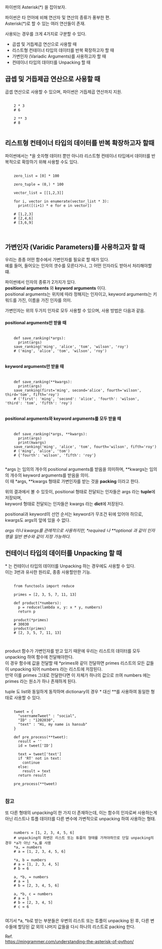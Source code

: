 파이썬의 Asterisk(\*) 을 잡아보자. 
    
파이썬은 타 언어에 비해 연산자 및 연산의 종류가 풍부한 편.    
Asterisk(\*)로 할 수 있는 여러 연산들이 존재.    
    
사용되는 경우를 크게 4가지로 구분할 수 있다.    
    
* 곱셉 및 거듭제곱 연산으로 사용할 때    
* 리스트형 컨테이너 타입의 데이터를 반복 확장하고자 할 때   
* 가변인자 (Variadic Arguments)를 사용하고자 할 때    
* 컨테이너 타입의 데이터를 Unpacking 할 때     

## 곱셉 및 거듭제곱 연산으로 사용할 때     
    
곱셉 연산으로 사용할 수 있으며, 파이썬은 거듭제곱 연산까지 지원.     

<pre>
  <code>
    2 * 3   
    # 6   
    
    2 ** 3
    # 8
  </code>
</pre>
      
## 리스트형 컨테이너 타입의 데이터를 반복 확장하고자 할때     
    
파이썬에서는 \*을 숫자형 데이터 뿐만 아니라 리스트형 컨테이너 타입에서 데이터를 반복적으로 확장하기 위해 사용할 수도 있다.    
    
<pre>
  <code>
    zero_list = [0] * 100
    
    zero_tuple = (0,) * 100
    
    vector_list = [[1,2,3]]
    
    for i, vector in enumerate(vector_list * 3):
      print([(i+1) * e for e in vector])
    
    # [1,2,3]
    # [2,4,6]
    # [3,6,9]
    
  </code>
</pre>
    
    
## 가변인자 (Varidic Parameters)를 사용하고자 할 때     
    
우리는 종종 어떤 함수에서 가변인자를 필요로 할 때가 있다.   
예를 들어, 들어오는 인자의 갯수를 모른다거나, 그 어떤 인자라도 받아서 처리해야할 떄.   
        
파이썬에서 인자의 종류가 2가지가 있다.    
**positional arguments** 와 **keyword arguments** 이다.    
positional arguments는 위치에 따라 정해지는 인자이고, keyword arguments는 키워드를 가진, 이름을 가진 인자를 의미.    
      
가변인자는 위의 두가지 인자로 모두 사용할 수 있으며, 사용 방법은 다음과 같음.   

#### positional arguments만 받을 때   
<pre>
  <code>
    def save_ranking(*args):
      print(args)
    save_ranking('ming', 'alice', 'tom', 'wilson', 'roy')
    # ('ming', 'alice', 'tom', 'wilson', 'roy')
  </code>
</pre>
    
    
#### keyword arguments만 받을 때   
<pre>
  <code>
    def save_ranking(**kwargs):
      print(args)
    save_ranking(first='ming', second='alice', fourth='wilson', third='tom', fifth='roy')
    # ('first': 'ming', 'second': 'alice', 'fourth': 'wilson', 'third': 'tom', 'fifth': 'roy')
  </code>
</pre>
    
#### positional arguments와 keyword arguments를 모두 받을 때   
<pre>
  <code>
    def save_ranking(*args, **kwargs):
      print(args)
      print(kwargs)
    save_ranking('ming', 'alice', 'tom', fourth='wilson', fifth='roy')
    # ('ming', 'alice', 'tom')
    # {'fourth': 'wilson', 'fifth': 'roy'}
  </code>
</pre>
       
\*args 는 임의의 개수의 positional arguments를 받음을 의미하며, \*\*kwargs는 임의의 개수의 keyword arguments를 받음을 의미.   
이 때 \*args, \*\*kwargs 형태로 가변인자를 받는 것을 **packing** 이라고 한다.    
    
위의 결과에서 볼 수 있듯이, positional 형태로 전달되는 인자들은 args 라는 **tuple**에 저장되며,    
keyword 형태로 전달되는 인자들은 kwargs 라는 **dict**에 저장된다.   
    
positional과 keyword의 선언 순서는 keyword가 무조건 뒤에 있어야 하므로, kwargs도 args의 앞에 있을 수 없다.    

*args 이나 kwargs를 관례적으로 사용하지만, \*required 나 \*\*optional 과 같이 인자명을 일반 변수와 같이 지정 가능하다.*     
    
## 컨테이너 타입의 데이터를 Unpacking 할 때    
    
\* 는 컨테이너 타입의 데이터를 Unpacking 하는 경우에도 사용할 수 있다.    
이는 3번과 유사한 원리로, 종종 사용할만한 기능.      

<pre>
  <code>
    from functools import reduce
    
    primes = [2, 3, 5, 7, 11, 13]
    
    def product(*numbers):
      p = reduce(lambda x, y: x * y, numbers)
      return p
    
    product(*primes)
    # 30030
    product(primes)
    # [2, 3, 5, 7, 11, 13]
    
  </code>
</pre>
         
product 함수가 가변인자를 받고 있기 때문에 우리는 리스트의 데이터를 모두 unpacking 하여 함수에 전달해야한다.     
이 경우 함수에 값을 전달할 때 \*primes와 같이 전달하면 primes 리스트의 모든 값들이 unpacking 되어 numbers 라는 리스트에 저장된다.   
만약 이를 primes 그대로 전달한다면 이 자체가 하나의 값으로 쓰여 numbers 에는 primes 라는 원소가 하나 존재하게 된다.      
    
tuple 도 list와 동일하게 동작하며 dictionary의 경우 \* 대신 \*\*를 사용하여 동일한 형태로 사용할 수 있다.   
    
<pre>
  <code>
    tweet = {
      "usernameTweet" : "social",
      "ID" : "1202030",
      "text" : "Hi, my name is hansub"
    }
    
    def pre_process(**tweet):
      result = ''
      id = tweet['ID']
      
      text = tweet['text']
      if 'RT' not in text:
        continue
      else:
        result = text
      return result
    
    pre_process(**tweet)
  </code>
</pre>
    
    
### 참고   
    
또 다른 형태의 unpacking이 한 가지 더 존재하는데, 이는 함수의 인자로써 사용하는게 아닌 리스트나 튜플 데이터를 다른 변수에 가변적으로 unpacking 하여 사용하는 형태.    

<pre>
  <code>
    numbers = [1, 2, 3, 4, 5, 6]
    # unpacking의 좌변은 리스트 또는 튜플의 형태를 가져야하므로 단일 unpacking의 경우 *a가 아닌 *a,를 사용
    *a, = numbers
    # a = [1, 2, 3, 4, 5, 6]

    *a, b = numbers
    # a = [1, 2, 3, 4, 5]
    # b = 6

    a, *b, = numbers
    # a = 1
    # b = [2, 3, 4, 5, 6]

    a, *b, c = numbers
    # a = 1
    # b = [2, 3, 4, 5]
    # c = 6
  </code>
</pre>
    
여기서 \*a, \*b로 받는 부분들은 우변의 리스트 또는 튜플이 unpacking 된 후, 다른 변수들에 할당된 값 외의 나머지 값들을 다시 하나의 리스트로 packing 한다.    

Ref.        
https://mingrammer.com/understanding-the-asterisk-of-python/
